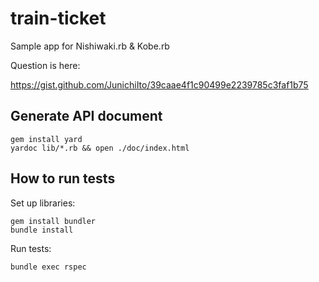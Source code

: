 # train-ticket
Sample app for Nishiwaki.rb &amp; Kobe.rb

Question is here:

https://gist.github.com/JunichiIto/39caae4f1c90499e2239785c3faf1b75

## Generate API document

```
gem install yard
yardoc lib/*.rb && open ./doc/index.html
```

## How to run tests

Set up libraries:

```
gem install bundler
bundle install
```

Run tests:

```
bundle exec rspec
```
